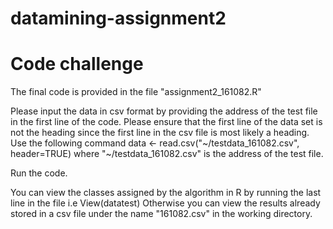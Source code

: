 # datamining-assignment2
# Code challenge
The final code is provided in the file "assignment2_161082.R"

Please input the data in csv format by providing the address of the test file in the first line of the code.
Please ensure that the first line of the data set is not the heading since the first line in the csv file is most likely a heading.
Use the following command
	data <- read.csv("~/testdata_161082.csv", header=TRUE)
where "~/testdata_161082.csv" is the address of the test file.

Run the code.

You can view the classes assigned by the algorithm in R by running the last line in the file i.e
	View(datatest)
Otherwise you can view the results already stored in a csv file under the name "161082.csv" in the working directory.
